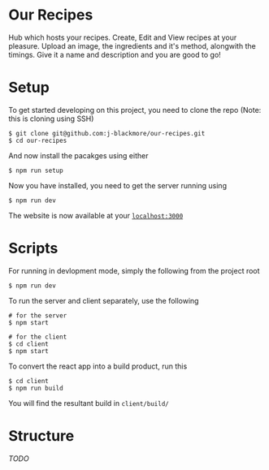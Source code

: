 # Our Recipes

Hub which hosts your recipes. Create, Edit and View recipes at your pleasure.
Upload an image, the ingredients and it's method, alongwith the timings. Give 
it a name and description and you are good to go!

# Setup
To get started developing on this project, you need to clone the repo (Note: this is cloning using SSH)

```
$ git clone git@github.com:j-blackmore/our-recipes.git
$ cd our-recipes
```
And now install the pacakges using either
```
$ npm run setup
```
Now you have installed, you need to get the server running using
```
$ npm run dev
```

The website is now available at your [`localhost:3000`](http://localhost:3000)

# Scripts
For running in devlopment mode, simply the following from the project root

```
$ npm run dev
```
To run the server and client separately, use the following
```
# for the server
$ npm start

# for the client
$ cd client
$ npm start
```
To convert the react app into a build product, run this
```
$ cd client
$ npm run build
```
You will find the resultant build in `client/build/`

# Structure
*TODO*
